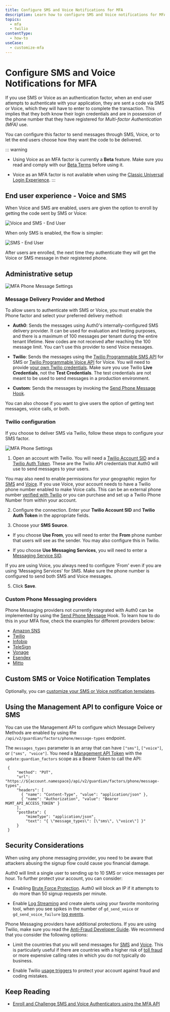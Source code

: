 ```yaml
---
title: Configure SMS and Voice Notifications for MFA
description: Learn how to configure SMS and Voice notifications for MFA.
topics:
  - mfa
  - twilio
contentType:
  - how-to
useCase:
  - customize-mfa
---
```

# Configure SMS and Voice Notifications for MFA

If you use SMS or Voice as an authentication factor, when an end user attempts to authenticate with your application, they are sent a code via SMS or Voice, which they will have to enter to complete the transaction. This implies that they both know their login credentials and are in possession of the phone number that they have registered for <dfn data-key="multifactor-authentication">Multi-factor Authentication (MFA)</dfn> use.

You can configure this factor to send messages through SMS, Voice, or to let the end users choose how they want the code to be delivered.

::: warning
- Using Voice as an MFA factor is currently a **Beta** feature. Make sure you read and comply with our [Beta Terms](https://cdn.auth0.com/website/legal/terms/beta-service-terms-11-18-19.pdf) before using it.

- Voice as an MFA factor is not available when using the [Classic Universal Login Experience](/universal-login/classic).
::: 

## End user experience - Voice and SMS

When Voice and SMS are enabled, users are given the option to enroll by getting the code sent by SMS or Voice:

![Voice and SMS - End User](/media/articles/mfa/mfa-sms-voice.png)

When only SMS is enabled, the flow is simpler:

![SMS - End User](/media/articles/mfa/mfa-sms.png)

After users are enrolled, the next time they authenticate they will get the Voice or SMS message in their registered phone. 

## Administrative setup

![MFA Phone Message Settings](/media/articles/mfa/mfa-phone-settings.png)

### Message Delivery Provider and Method

To allow users to authenticate with SMS or Voice, you must enable the Phone factor and select your preferred delivery method:

* **Auth0**: Sends the messages using Auth0's internally-configured SMS delivery provider. It can be used for evaluation and testing purposes, and there is a maximum of 100 messages per tenant during the entire tenant lifetime. New codes are not received after reaching the 100 message limit. You can't use this provider to send Voice messages.

* **Twilio**: Sends the messages using the [Twilio Programmable SMS API](https://www.twilio.com/sms) for SMS or [Twilio Programmable Voice API](https://www.twilio.com/voice) for Voice. You will need to provide [your own Twilio credentials](#twilio-configuration). Make sure you use Twilio  **Live Credentials**, not the **Test Credentials**. The test credentials are not meant to be used to send messages in a production environment.

* **Custom**: Sends the messages by invoking the [Send Phone Message Hook](/hooks/extensibility-points/send-phone-message).

You can also choose if you want to give users the option of getting text messages, voice calls, or both.

### Twilio configuration

If you choose to deliver SMS via Twilio, follow these steps to configure your SMS factor.

![MFA Phone Settings](/media/articles/mfa/mfa-phone-twilio.png)

1. Open an account with Twilio. You will need a [Twilio Account SID](https://www.twilio.com/help/faq/twilio-basics/what-is-an-application-sid) and a [Twilio Auth Token](https://www.twilio.com/help/faq/twilio-basics/what-is-the-auth-token-and-how-can-i-change-it). These are the Twilio API credentials that Auth0 will use to send messages to your users.

  You may also need to enable permissions for your geographic region for [SMS](https://support.twilio.com/hc/en-us/articles/223181108-How-International-SMS-Permissions-work) and [Voice](https://www.twilio.com/console/voice/calls/geo-permissions). If you use Voice, your account needs to have a Twilio phone number enabled to make Voice calls. This can be an external phone number [verified with Twilio](https://support.twilio.com/hc/en-us/articles/223180048-Adding-a-Verified-Phone-Number-or-Caller-ID-with-Twilio) or you can purchase and set up a Twilio Phone Number from within your account.

2. Configure the connection. Enter your **Twilio Account SID** and **Twilio Auth Token** in the appropriate fields.

3. Choose your **SMS Source**.

  * If you choose **Use From**, you will need to enter the **From** phone number that users will see as the sender. You may also configure this in Twilio. 

  * If you choose **Use Messaging Services**, you will need to enter a [Messaging Service SID](https://www.twilio.com/docs/sms/services/services-send-messages).

  If you are using Voice, you always need to configure 'From' even if you are using 'Messaging Services' for SMS. Make sure the phone number is configured to send both SMS and Voice messages.

5. Click **Save**.

### Custom Phone Messaging providers

Phone Messaging providers not currently integrated with Auth0 can be implemented by using the [Send Phone Message](/hooks/extensibility-points/send-phone-message) Hook. To learn how to do this in your MFA flow, check the examples for different providers below:

* [Amazon SNS](/mfa/send-phone-message-hook-amazon-sns)
* [Twilio](/mfa/send-phone-message-hook-twilio)
* [Infobip](/mfa/send-phone-message-hook-infobip)
* [TeleSign](/mfa/send-phone-message-hook-telesign)
* [Vonage](/mfa/send-phone-message-hook-vonage)
* [Esendex](/mfa/send-phone-message-hook-esendex)
* [Mitto](/mfa/send-phone-message-hook-mitto)

## Custom SMS or Voice Notification Templates

Optionally, you can [customize your SMS or Voice notification templates](/mfa/guides/customize-phone-messages).

## Using the Management API to configure Voice or SMS

You can use the Management API to configure which Message Delivery Methods are enabled by using the `/api/v2/guardian/factors/phone/message-types` endpoint. 

The `messages_types` parameter is an array that can have `["sms"]`, `["voice"]`, or `["sms", "voice"]`. You need a [Management API Token](/api/management/v2/tokens) with the `update:guardian_factors` scope as a Bearer Token to call the API:

 ```har
  {
      "method": "PUT",
      "url": "https://${account.namespace}/api/v2/guardian/factors/phone/message-types",
      "headers": [
        { "name": "Content-Type", "value": "application/json" },
   	    { "name": "Authorization", "value": "Bearer MGMT_API_ACCESS_TOKEN" }
      ],
      "postData": {
          "mimeType": "application/json",
          "text": "{ \"message_types\": [\"sms\", \"voice\"] }"
      }
  }
```

## Security Considerations

When using any phone messaging provider, you need to be aware that attackers abusing the signup flow could cause you financial damage.

Auth0 will limit a single user to sending up to 10 SMS or voice messages per hour. To further protect your account, you can consider:

- Enabling [Brute Force Protection](/anomaly-detection/references/brute-force-protection-triggers-actions#100-failed-login-attempts-or-50-sign-up-attempts). Auth0 will block an IP if it attempts to do more than 50 signup requests per minute.

- Enable [Log Streaming](/logs/streams) and create alerts using your favorite monitoring tool, when you see spikes in the number of `gd_send_voice` or `gd_send_voice_failure` [log events](/logs/references/log-event-type-codes).

Phone Messaging providers have additional protections. If you are using Twilio, make sure you read the [Anti-Fraud Developer Guide](https://www.twilio.com/docs/usage/anti-fraud-developer-guide). We recommend that you consider the following options:

- Limit the countries that you will send messages for [SMS](https://support.twilio.com/hc/en-us/articles/223181108-How-International-SMS-Permissions-work) and [Voice](https://support.twilio.com/hc/en-us/articles/223180228-International-Voice-Dialing-Geographic-Permissions-Geo-Permissions-and-How-They-Work). This is particularly useful if there are countries with a higher risk of [toll fraud](https://www.twilio.com/learn/voice-and-video/toll-fraud) or more expensive calling rates in which you do not typically do business.

- Enable Twilio [usage triggers](https://support.twilio.com/hc/en-us/articles/223132387-Protect-your-Twilio-project-from-Fraud-with-Usage-Triggers) to protect your account against fraud and coding mistakes.

## Keep Reading

* [Enroll and Challenge SMS and Voice Authenticators using the MFA API](/mfa/guides/mfa-api/phone)
